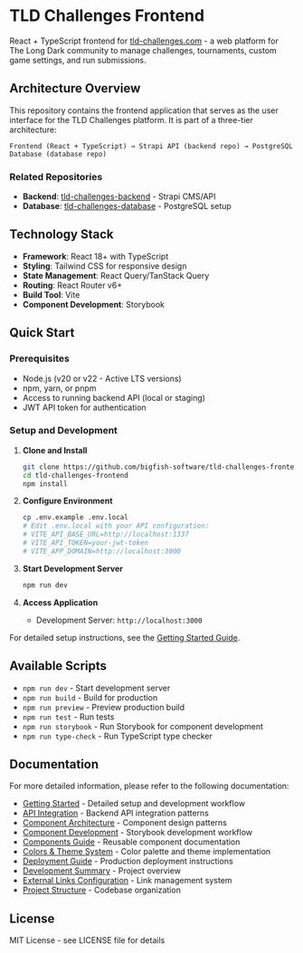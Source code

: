 # TLD Challenges Frontend

React + TypeScript frontend for [tld-challenges.com](https://tld-challenges.com) - a web platform for The Long Dark community to manage challenges, tournaments, custom game settings, and run submissions.

## Architecture Overview

This repository contains the frontend application that serves as the user interface for the TLD Challenges platform. It is part of a three-tier architecture:

```
Frontend (React + TypeScript) → Strapi API (backend repo) → PostgreSQL Database (database repo)
```

### Related Repositories
- **Backend**: [tld-challenges-backend](https://github.com/bigfish-software/tld-challenges-backend) - Strapi CMS/API
- **Database**: [tld-challenges-database](https://github.com/bigfish-software/tld-challenges-database) - PostgreSQL setup

## Technology Stack

- **Framework**: React 18+ with TypeScript
- **Styling**: Tailwind CSS for responsive design
- **State Management**: React Query/TanStack Query
- **Routing**: React Router v6+
- **Build Tool**: Vite
- **Component Development**: Storybook

## Quick Start

### Prerequisites
- Node.js (v20 or v22 - Active LTS versions)
- npm, yarn, or pnpm
- Access to running backend API (local or staging)
- JWT API token for authentication

### Setup and Development

1. **Clone and Install**
   ```bash
   git clone https://github.com/bigfish-software/tld-challenges-frontend.git
   cd tld-challenges-frontend
   npm install
   ```

2. **Configure Environment**
   ```bash
   cp .env.example .env.local
   # Edit .env.local with your API configuration:
   # VITE_API_BASE_URL=http://localhost:1337
   # VITE_API_TOKEN=your-jwt-token
   # VITE_APP_DOMAIN=http://localhost:3000
   ```

3. **Start Development Server**
   ```bash
   npm run dev
   ```

4. **Access Application**
   - Development Server: `http://localhost:3000`

For detailed setup instructions, see the [Getting Started Guide](docs/getting-started.md).

## Available Scripts

- `npm run dev` - Start development server
- `npm run build` - Build for production
- `npm run preview` - Preview production build
- `npm run test` - Run tests
- `npm run storybook` - Run Storybook for component development
- `npm run type-check` - Run TypeScript type checker

## Documentation

For more detailed information, please refer to the following documentation:

- [Getting Started](docs/getting-started.md) - Detailed setup and development workflow
- [API Integration](docs/api.md) - Backend API integration patterns
- [Component Architecture](docs/component-architecture.md) - Component design patterns
- [Component Development](docs/component-development.md) - Storybook development workflow
- [Components Guide](docs/components.md) - Reusable component documentation
- [Colors & Theme System](docs/colors.md) - Color palette and theme implementation
- [Deployment Guide](docs/deployment.md) - Production deployment instructions
- [Development Summary](docs/development-summary.md) - Project overview
- [External Links Configuration](docs/external-links.md) - Link management system
- [Project Structure](docs/project-structure.md) - Codebase organization

## License

MIT License - see LICENSE file for details